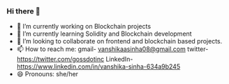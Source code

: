 ### Hi there 👋

- 🔭 I’m currently working on Blockchain projects
- 🌱 I’m currently learning Solidity and Blockchain development
- 👯 I’m looking to collaborate on frontend and blockchain based projects.
- 📫 How to reach me: gmail- vanshikaasinha08@gmail.com  twitter- https://twitter.com/gossdotinc  LinkedIn- https://www.linkedin.com/in/vanshika-sinha-634a9b245
- 😄 Pronouns: she/her


